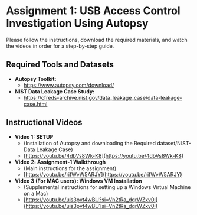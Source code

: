 # Assignment 1: USB Access Control Investigation Using Autopsy

Please follow the instructions, download the required materials, and watch the videos in order for a step-by-step guide.

## Required Tools and Datasets

* **Autopsy Toolkit:**
    * https://www.autopsy.com/download/
* **NIST Data Leakage Case Study:**
    * https://cfreds-archive.nist.gov/data_leakage_case/data-leakage-case.html

## Instructional Videos

* **Video 1: SETUP**
    * (Installation of Autopsy and downloading the Required dataset/NIST- Data Leakage Case)
    * [https://youtu.be/4dbVs8Wk-K8](https://youtu.be/4dbVs8Wk-K8)
* **Video 2: Assignment-1 Walkthrough**
    * (Main instructions for the assignment)
    * [https://youtu.be/rifWvW5ARJY](https://youtu.be/rifWvW5ARJY)
* **Video 3 (For MAC users): Windows VM Installation**
    * (Supplemental instructions for setting up a Windows Virtual Machine on a Mac)
    * [https://youtu.be/uis3pvt4wBU?si=Vn2tRa_dqrWZxv0I](https://youtu.be/uis3pvt4wBU?si=Vn2tRa_dqrWZxv0I)
